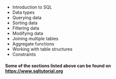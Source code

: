 - Introduction to SQL
- Data types
- Querying data
- Sorting data
- Filtering data
- Modifying data
- Joining multiple tables
- Aggregate functions
- Working with table structures
- Constraints

#### Some of the sections listed above can be found on https://www.sqltutorial.org